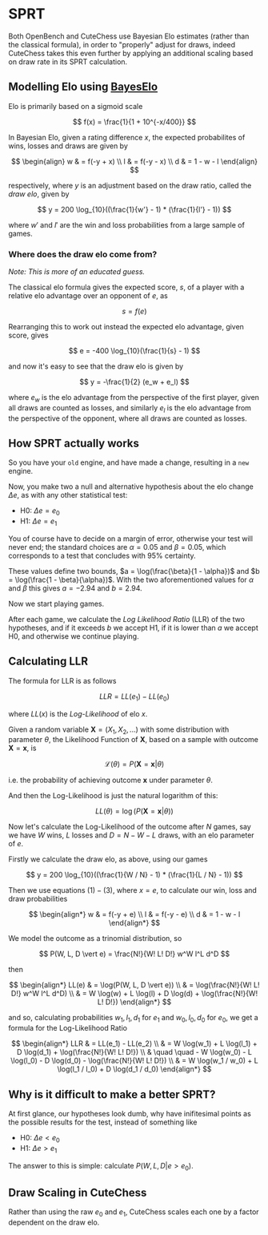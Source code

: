 # SPRT

Both OpenBench and CuteChess use Bayesian Elo estimates (rather than the classical formula),
in order to "properly" adjust for draws, indeed CuteChess takes this even further by applying
an additional scaling based on draw rate in its SPRT calculation.

## Modelling Elo using [BayesElo](https://www.remi-coulom.fr/Bayesian-Elo/#theory)

Elo is primarily based on a sigmoid scale

$$
f(x) = \frac{1}{1 + 10^{-x/400}}
$$

In Bayesian Elo, given a rating difference $x$, the expected probabilites of wins, losses and
draws are given by

$$
\begin{align}
w & = f(-y + x) \\
l & = f(-y - x) \\
d & = 1 - w - l
\end{align}
$$

respectively, where $y$ is an adjustment based on the draw ratio, called the *draw elo*, given by

$$
y = 200 \log_{10}((\frac{1}{w'} - 1) * (\frac{1}{l'} - 1))
$$

where $w'$ and $l'$ are the win and loss probabilities from a large sample of games.

### Where does the draw elo come from?

*Note: This is more of an educated guess.*

The classical elo formula gives the expected score, $s$, of a player with a relative elo advantage
over an opponent of $e$, as

$$
s = f(e)
$$

Rearranging this to work out instead the expected elo advantage, given score, gives

$$
e = -400 \log_{10}(\frac{1}{s} - 1)
$$

and now it's easy to see that the draw elo is given by

$$
y = -\frac{1}{2} (e_w + e_l)
$$

where $e_w$ is the elo advantage from the perspective of the first player, given all draws
are counted as losses, and similarly $e_l$ is the elo advantage from the perspective of the
opponent, where all draws are counted as losses.

## How SPRT actually works

So you have your `old` engine, and have made a change, resulting in a `new` engine.

Now, you make two a null and alternative hypothesis about the elo change $\Delta e$,
as with any other statistical test:
- H0: $\Delta e = e_0$
- H1: $\Delta e = e_1$

You of course have to decide on a margin of error, otherwise your test will never end;
the standard choices are $\alpha = 0.05$ and $\beta = 0.05$, which corresponds to a test
that concludes with 95% certainty.

These values define two bounds, $a = \log(\frac{\beta}{1 - \alpha})$ and
$b = \log(\frac{1 - \beta}{\alpha})$. With the two aforementioned values for $\alpha$ and $\beta$
this gives $a = -2.94$ and $b = 2.94$.

Now we start playing games.

After each game, we calculate the *Log Likelihood Ratio* (LLR) of the two hypotheses, and if it
exceeds $b$ we accept H1, if it is lower than $a$ we accept H0, and otherwise we continue
playing.

## Calculating LLR

The formula for LLR is as follows

$$
LLR = LL(e_1) - LL(e_0)
$$

where $LL(x)$ is the *Log-Likelihood* of elo $x$.

Given a random variable $\mathbf{X} = (X_1, X_2, ...)$ with some distribution with parameter
$\theta$, the Likelihood Function of $\mathbf{X}$, based on a sample with outcome
$\mathbf{X} = \mathbf{x}$, is

$$
\mathcal{L}(\theta) = P(\mathbf{X} = \mathbf{x} \vert \theta)
$$

i.e. the probability of achieving outcome $\mathbf{x}$ under parameter $\theta$.

And then the Log-Likelihood is just the natural logarithm of this:

$$
LL(\theta) = \log(P(\mathbf{X} = \mathbf{x} \vert \theta))
$$

Now let's calculate the Log-Likelihood of the outcome after $N$ games, say we have
$W$ wins, $L$ losses and $D = N - W - L$ draws, with an elo parameter of $e$.

Firstly we calculate the draw elo, as above, using our games

$$
y = 200 \log_{10}((\frac{1}{W / N} - 1) * (\frac{1}{L / N} - 1))
$$

Then we use equations $(1) - (3)$, where $x = e$, to calculate our win, loss and draw
probabilities

$$
\begin{align*}
w & = f(-y + e) \\
l & = f(-y - e) \\
d & = 1 - w - l
\end{align*}
$$

We model the outcome as a trinomial distribution, so

$$
P(W, L, D \vert e) = \frac{N!}{W! L! D!} w^W l^L d^D
$$

then

$$
\begin{align*}
LL(e) & = \log(P(W, L, D \vert e)) \\
    & = \log(\frac{N!}{W! L! D!} w^W l^L d^D) \\
    & = W \log(w) + L \log(l) + D \log(d) + \log(\frac{N!}{W! L! D!})
\end{align*}
$$

and so, calculating probabilities $w_1, l_1, d_1$ for $e_1$ and $w_0, l_0, d_0$ for $e_0$,
we get a formula for the Log-Likelihood Ratio

$$
\begin{align*}
LLR & = LL(e_1) - LL(e_2) \\
    & = W \log(w_1) + L \log(l_1) + D \log(d_1) + \log(\frac{N!}{W! L! D!}) \\
    & \quad \quad - W \log(w_0) - L \log(l_0) - D \log(d_0) - \log(\frac{N!}{W! L! D!}) \\
    & = W \log(w_1 / w_0) + L \log(l_1 / l_0) + D \log(d_1 / d_0)
\end{align*}
$$

## Why is it difficult to make a better SPRT?

At first glance, our hypotheses look dumb, why have inifitesimal points as the possible results
for the test, instead of something like
- H0: $\Delta e < e_0$
- H1: $\Delta e > e_1$

The answer to this is simple: calculate $P(W, L, D \vert e > e_0)$.

## Draw Scaling in CuteChess

Rather than using the raw $e_0$ and $e_1$, CuteChess scales each one by a factor dependent on
the draw elo.